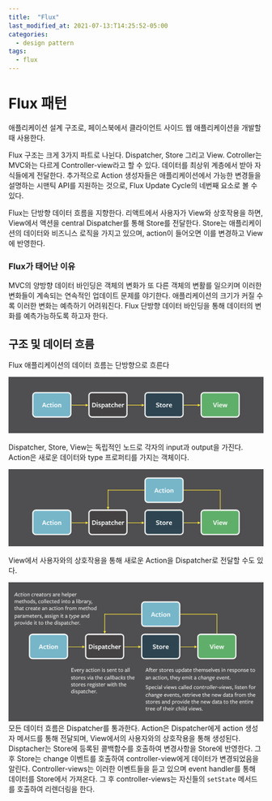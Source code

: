 ```yaml
---
title:  "Flux"
last_modified_at: 2021-07-13:T14:25:52-05:00
categories:
  - design pattern
tags:
  - flux
---
```


# Flux 패턴

애플리케이션 설계 구조로, 페이스북에서 클라이언트 사이드 웹 애플리케이션을 개발할 때 사용한다.

Flux 구조는 크게 3가지 파트로 나뉜다. Dispatcher, Store 그리고 View. Cotroller는 MVC와는 다르게 Controller-view라고 할 수 있다. 데이터를 최상위 계층에서 받아 자식들에게 전달한다. 추가적으로 Action 생성자들은 애플리케이션에서 가능한 변경들을 설명하는 시맨틱 API를 지원하는 것으로, Flux Update Cycle의 네번째 요소로 볼 수 있다.

Flux는 단방향 데이터 흐름을 지향한다. 리액트에서 사용자가 View와 상호작용을 하면, View에서 액션을 central Dispatcher를 통해 Store를 전달한다. Store는 애플리케이션의 데이터와 비즈니스 로직을 가지고 있으며, action이 들어오면 이를 변경하고 View에 반영한다. 

### Flux가 태어난 이유

MVC의 양방향 데이터 바인딩은 객체의 변화가 또 다른 객체의 변활를 일으키며 이러한 변화들이 계속되는 연속적인 업데이트 문제를 야기한다. 애플리케이션의 크기가 커질 수록 이러한 변화는 예측하기 어려워진다. Flux 단방향 데이터 바인딩을 통해 데이터의 변화를 예측가능하도록 하고자 한다.

## 구조 및 데이터 흐름

Flux 애플리케이션의 데이터 흐름는 단방향으로 흐른다

![flux-simple-f8-diagram-1300w.png](../assets/images/flux-simple-f8-diagram-1300w.png)

Dispatcher, Store, View는 독립적인 노드로 각자의 input과 output을 가진다. Action은 새로운 데이터와 type 프로퍼티를 가지는 객체이다.

![flux-simple-f8-diagram-with-client-action-1300w.png](../assets/images/flux-simple-f8-diagram-with-client-action-1300w.png)

View에서 사용자와의 상호작용을 통해 새로운 Action을 Dispatcher로 전달할 수도 있다.

![flux-simple-f8-diagram-with-client-action-1300w.png](../assets/images/flux-simple-f8-diagram-explained-1300w.png)
모든 데이터 흐름은 Dispatcher를 통과한다. Action은 Dispatcher에게 action 생성자 메서드를 통해 전달되며, View에서의 사용자와의 상호작용을 통해 생성된다. Disptacher는 Store에 등록된 콜백함수를 호출하여 변경사항을 Store에 반영한다. 그 후 Store는 change 이벤트를 호출하여 controller-view에게 데이터가 변경되었음을 알린다. Controller-views는 이러한 이벤트들을 듣고 있으며 event handler를 통해 데이터를 Store에서 가져온다. 그 후 controller-views는 자신들의 `setState` 메서드를 호출하여 리렌더링을 한다.